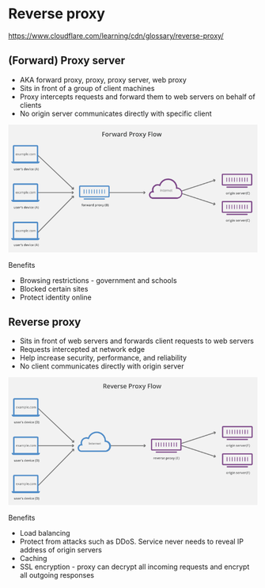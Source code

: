 # Reverse proxy

https://www.cloudflare.com/learning/cdn/glossary/reverse-proxy/

## (Forward) Proxy server
- AKA forward proxy, proxy, proxy server, web proxy
- Sits in front of a group of client machines
- Proxy intercepts requests and forward them to web servers on behalf of clients
- No origin server communicates directly with specific client

![forward proxy](forward-proxy.png)

Benefits
- Browsing restrictions - government and schools
- Blocked certain sites
- Protect identity online

## Reverse proxy
- Sits in front of web servers and forwards client requests to web servers
- Requests intercepted at network edge
- Help increase security, performance, and reliability
- No client communicates directly with origin server

![reverse proxy](reverse-proxy.png)

Benefits
- Load balancing
- Protect from attacks such as DDoS. Service never needs to reveal IP address of origin servers
- Caching
- SSL encryption - proxy can decrypt all incoming requests and encrypt all outgoing responses

